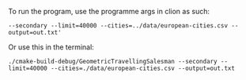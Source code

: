 To run the program, use the programme args in clion as such:

`--secondary --limit=40000 --cities=../data/european-cities.csv --output=out.txt'`

Or use this in the terminal:

`./cmake-build-debug/GeometricTravellingSalesman --secondary --limit=40000 --cities=./data/european-cities.csv --output=out.txt`

